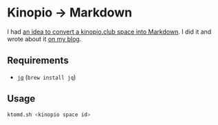 # Kinopio → Markdown

I had [an idea to convert a kinopio.club space into Markdown](https://twitter.com/bentsai/status/1368286711386677257). I did it and wrote about it [on my blog](https://www.bentsai.org/posts/2021-03-11-kinopio-to-markdown/).

## Requirements

- [`jq`](https://stedolan.github.io/jq/) (`brew install jq`)

## Usage

```bash
ktomd.sh <kinopio space id>
```
